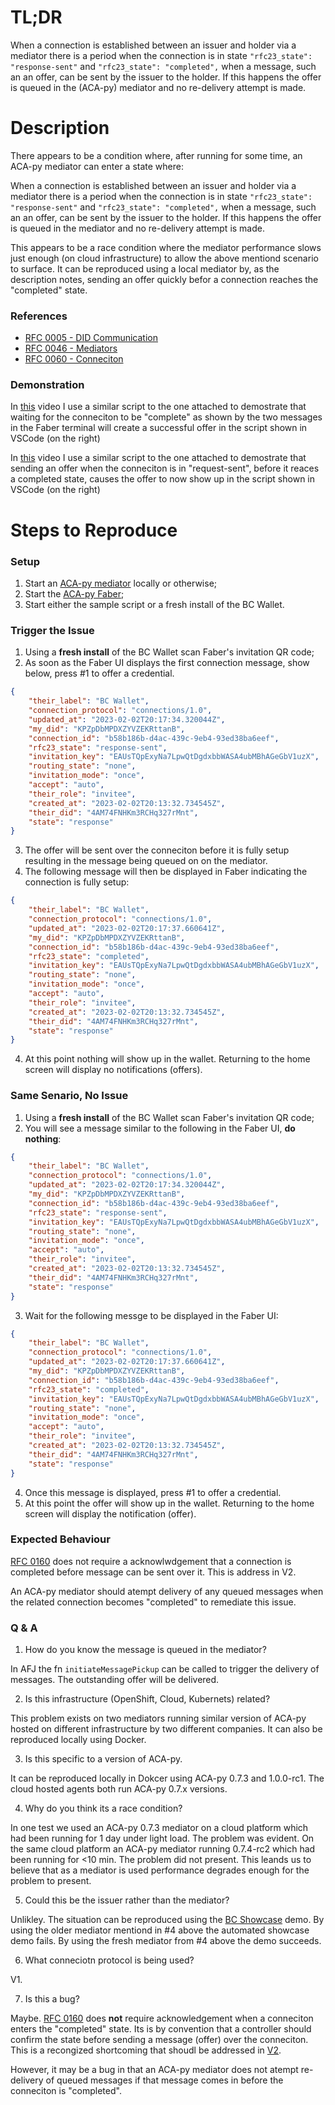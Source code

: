
# TL;DR

When a connection is established between an issuer and holder via a mediator there is a period when the connection is in state `"rfc23_state": "response-sent"` and  `"rfc23_state": "completed",` when a message, such an an offer, can be sent by the issuer to the holder. If this happens the offer is queued in the (ACA-py) mediator and no re-delivery attempt is made.

# Description

There appears to be a condition where, after running for some time, an ACA-py mediator can enter a state where:

 When a connection is established between an issuer and holder via a mediator there is a period when the connection is in state `"rfc23_state": "response-sent"` and  `"rfc23_state": "completed",` when a message, such an an offer, can be sent by the issuer to the holder. If this happens the offer is queued in the mediator and no re-delivery attempt is made.

 This appears to be a race condition where the mediator performance slows just enough (on cloud infrastructure) to allow the above mentiond scenario to surface. It can be reproduced using a local mediator by, as the description notes, sending an offer quickly befor a connection reaches the "completed" state.

### References

- [RFC 0005 - DID Communication](https://github.com/hyperledger/aries-rfcs/blob/main/concepts/0005-didcomm/README.md)
- [RFC 0046 - Mediators](https://github.com/hyperledger/aries-rfcs/tree/main/concepts/0046-mediators-and-relays)
- [RFC 0060 - Conneciton](https://github.com/hyperledger/aries-rfcs/blob/main/features/0160-connection-protocol/README.md)

### Demonstration

In [this](./faber-local-ok.mov) video I use a similar script to the one attached to demostrate that waiting for the conneciton to be "complete" as shown by the two messages in the Faber terminal will create a successful offer in the script shown in VSCode (on the right)

In [this](./faber-local-fail.mov) video I use a similar script to the one attached to demostrate that sending an offer when the conneciton is in "request-sent", before it reaces a completed state, causes the offer to now show up in the script shown in VSCode (on the right)

# Steps to Reproduce

### Setup

 1. Start an [ACA-py mediator](https://github.com/hyperledger/aries-mediator-service) locally or otherwise;
 2. Start the [ACA-py Faber](https://github.com/hyperledger/aries-cloudagent-python);
 3. Start either the sample script or a fresh install of the BC Wallet.

### Trigger the Issue

1. Using a **fresh install** of the BC Wallet scan Faber's invitation QR code;
2. As soon as the Faber UI displays the first connection message, show below,
press #1 to offer a credential.

```JSON
{
    "their_label": "BC Wallet",
    "connection_protocol": "connections/1.0",
    "updated_at": "2023-02-02T20:17:34.320044Z",
    "my_did": "KPZpDbMPDXZYVZEKRttanB",
    "connection_id": "b58b186b-d4ac-439c-9eb4-93ed38ba6eef",
    "rfc23_state": "response-sent",
    "invitation_key": "EAUsTQpExyNa7LpwQtDgdxbbWASA4ubMBhAGeGbV1uzX",
    "routing_state": "none",
    "invitation_mode": "once",
    "accept": "auto",
    "their_role": "invitee",
    "created_at": "2023-02-02T20:13:32.734545Z",
    "their_did": "4AM74FNHKm3RCHq327rMnt",
    "state": "response"
}
```
3. The offer will be sent over the conneciton before it is fully setup resulting
in the message being queued on on the mediator.
4. The following message will then be displayed in Faber indicating the connection
is fully setup:

```JSON
{
    "their_label": "BC Wallet",
    "connection_protocol": "connections/1.0",
    "updated_at": "2023-02-02T20:17:37.660641Z",
    "my_did": "KPZpDbMPDXZYVZEKRttanB",
    "connection_id": "b58b186b-d4ac-439c-9eb4-93ed38ba6eef",
    "rfc23_state": "completed",
    "invitation_key": "EAUsTQpExyNa7LpwQtDgdxbbWASA4ubMBhAGeGbV1uzX",
    "routing_state": "none",
    "invitation_mode": "once",
    "accept": "auto",
    "their_role": "invitee",
    "created_at": "2023-02-02T20:13:32.734545Z",
    "their_did": "4AM74FNHKm3RCHq327rMnt",
    "state": "response"
}
```

4. At this point nothing will show up in the wallet. Returning to the home screen 
will display no notifications (offers). 

### Same Senario, No Issue

1. Using a **fresh install** of the BC Wallet scan Faber's invitation QR code;
2. You will see a message similar to the following in the Faber UI, **do nothing**:

```JSON
{
    "their_label": "BC Wallet",
    "connection_protocol": "connections/1.0",
    "updated_at": "2023-02-02T20:17:34.320044Z",
    "my_did": "KPZpDbMPDXZYVZEKRttanB",
    "connection_id": "b58b186b-d4ac-439c-9eb4-93ed38ba6eef",
    "rfc23_state": "response-sent",
    "invitation_key": "EAUsTQpExyNa7LpwQtDgdxbbWASA4ubMBhAGeGbV1uzX",
    "routing_state": "none",
    "invitation_mode": "once",
    "accept": "auto",
    "their_role": "invitee",
    "created_at": "2023-02-02T20:13:32.734545Z",
    "their_did": "4AM74FNHKm3RCHq327rMnt",
    "state": "response"
}
```
3. Wait for the following messge to be displayed in the Faber UI:

```JSON
{
    "their_label": "BC Wallet",
    "connection_protocol": "connections/1.0",
    "updated_at": "2023-02-02T20:17:37.660641Z",
    "my_did": "KPZpDbMPDXZYVZEKRttanB",
    "connection_id": "b58b186b-d4ac-439c-9eb4-93ed38ba6eef",
    "rfc23_state": "completed",
    "invitation_key": "EAUsTQpExyNa7LpwQtDgdxbbWASA4ubMBhAGeGbV1uzX",
    "routing_state": "none",
    "invitation_mode": "once",
    "accept": "auto",
    "their_role": "invitee",
    "created_at": "2023-02-02T20:13:32.734545Z",
    "their_did": "4AM74FNHKm3RCHq327rMnt",
    "state": "response"
}
```

4. Once this message is displayed, press #1 to offer a credential.
5. At this point the offer will show up in the wallet. Returning to the home screen 
will display the notification (offer). 

### Expected Behaviour

[RFC 0160](https://github.com/hyperledger/aries-rfcs/blob/main/features/0160-connection-protocol/README.md) does not require a acknowlwdgement that a connection is completed before message can be sent over it. This is address in V2. 

An ACA-py mediator should atempt delivery of any queued messages when the related connection becomes "completed" to remediate this issue.

### Q & A

1. How do you know the message is queued in the mediator?

In AFJ the fn `initiateMessagePickup` can be called to trigger the delivery of messages. The outstanding offer will be delivered. 

2. Is this infrastructure (OpenShift, Cloud, Kubernets) related?

This problem exists on two mediators running similar version of ACA-py hosted on different infrastructure by two different companies. It can also be reproduced locally using Docker.

3. Is this specific to a version of ACA-py. 

It can be reproduced locally in Dokcer using ACA-py 0.7.3 and 1.0.0-rc1. The cloud hosted agents both run ACA-py 0.7.x versions.

4. Why do you think its a race condition?

In one test we used an ACA-py 0.7.3 mediator on a cloud platform which had been running for 1 day under light load. The problem was evident. On the same cloud platform an ACA-py mediator running 0.7.4-rc2 which had been running for <10 min. The problem did not present. This leands us to believe that as a mediator is used performance degrades enough for the problem to present.

5. Could this be the issuer rather than the mediator?

Unlikley. The situation can be reproduced using the [BC Showcase](https://digital.gov.bc.ca/digital-trust/showcase/) demo. By using the older mediator mentiond in #4 above the automated showcase demo fails. By using the fresh mediator from #4 above the demo succeeds.

6. What conneciotn protocol is being used?

V1. 

7. Is this a bug?

Maybe. [RFC 0160](https://github.com/hyperledger/aries-rfcs/blob/main/features/0160-connection-protocol/README.md) does **not** require acknowledgement when a conneciton enters the "completed" state. Its is by convention that a controller should confirm the state before sending a message (offer) over the conneciton. This is a recongized shortcoming that shoudl be addressed in [V2](https://identity.foundation/didcomm-messaging/spec/).

However, it may be a bug in that an ACA-py mediator does not atempt re-delivery of queued messages if that message comes in before the conneciton is "completed". 
